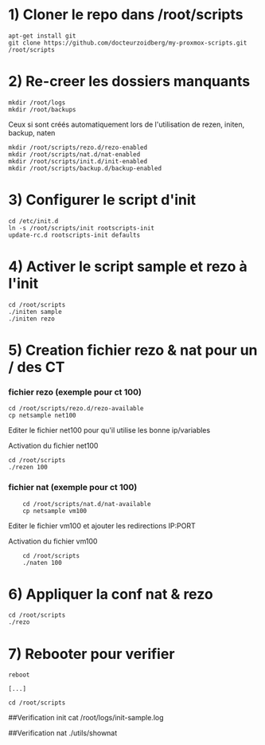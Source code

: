 # 1) Cloner le repo dans /root/scripts

	apt-get install git
	git clone https://github.com/docteurzoidberg/my-proxmox-scripts.git /root/scripts

# 2) Re-creer les dossiers manquants

	mkdir /root/logs
	mkdir /root/backups

Ceux si sont créés automatiquement lors de l'utilisation de rezen, initen, backup, naten

	mkdir /root/scripts/rezo.d/rezo-enabled
	mkdir /root/scripts/nat.d/nat-enabled
	mkdir /root/scripts/init.d/init-enabled
	mkdir /root/scripts/backup.d/backup-enabled

# 3) Configurer le script d'init

	cd /etc/init.d
	ln -s /root/scripts/init rootscripts-init
	update-rc.d rootscripts-init defaults

# 4) Activer le script sample et rezo à l'init

	cd /root/scripts
	./initen sample
	./initen rezo

# 5) Creation fichier rezo & nat pour un / des CT

### fichier rezo (exemple pour ct 100)

	cd /root/scripts/rezo.d/rezo-available
	cp netsample net100

Editer le fichier net100 pour qu'il utilise les bonne ip/variables	

Activation du fichier net100

	cd /root/scripts
	./rezen 100


### fichier nat (exemple pour ct 100)

        cd /root/scripts/nat.d/nat-available
        cp netsample vm100

Editer le fichier vm100 et ajouter les redirections IP:PORT

Activation du fichier vm100

        cd /root/scripts
        ./naten 100

# 6) Appliquer la conf nat & rezo

	cd /root/scripts
	./rezo


# 7) Rebooter pour verifier

	reboot

	[...]

	cd /root/scripts

##Verification init
	cat /root/logs/init-sample.log

##Verification nat
	./utils/shownat
